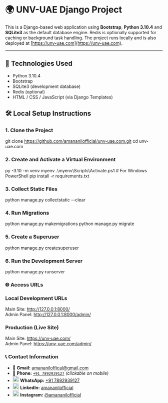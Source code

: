 # 🌍 UNV-UAE Django Project

This is a Django-based web application using **Bootstrap**, **Python 3.10.4** and **SQLite3** as the default database engine. Redis is optionally supported for caching or background task handling. The project runs locally and is also deployed at [https://unv-uae.com](https://unv-uae.com).

---

## 🔧 Technologies Used

- Python 3.10.4
- Bootstrap
- SQLite3 (development database)
- Redis (optional)
- HTML / CSS / JavaScript (via Django Templates)

## 🛠️ Local Setup Instructions

### 1. Clone the Project
git clone https://github.com/amananilofficial/unv-uae.com.git
cd unv-uae.com

### 2. Create and Activate a Virtual Environment
py -3.10 -m venv myenv
.\myenv\Scripts\Activate.ps1    # For Windows PowerShell
pip install -r requirements.txt

### 3. Collect Static Files
python manage.py collectstatic --clear

### 4. Run Migrations
python manage.py makemigrations
python manage.py migrate

### 5. Create a Superuser
python manage.py createsuperuser

### 6. Run the Development Server
python manage.py runserver

### 🌐 Access URLs
### Local Development URLs
Main Site: http://127.0.0.1:8000/ <br>
Admin Panel: http://127.0.0.1:8000/admin/

### Production (Live Site)
Main Site: https://unv-uae.com/ <br>
Admin Panel: https://unv-uae.com/admin/

### 📞 Contact Information

- 📧 **Gmail:** [amananiloffical@gmail.com](mailto:amananiloffical@gmail.com)  
- 📱 **Phone:** [`+91 7892939127`](tel:+917892939127) *(clickable on mobile)*
- <img src="https://upload.wikimedia.org/wikipedia/commons/5/5e/WhatsApp_icon.png" width="20"/> **WhatsApp:** [+91 7892939127](https://wa.me/917892939127)  
- <img src="https://cdn.jsdelivr.net/gh/devicons/devicon/icons/linkedin/linkedin-original.svg" width="20"/> **LinkedIn:** [amananilofficial](https://www.linkedin.com/in/amananilofficial)  
- <img src="https://upload.wikimedia.org/wikipedia/commons/a/a5/Instagram_icon.png" width="20"/> **Instagram:** [@amananilofficial](https://instagram.com/amananilofficial)


